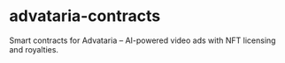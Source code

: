 # advataria-contracts
Smart contracts for Advataria – AI-powered video ads with NFT licensing and royalties.
